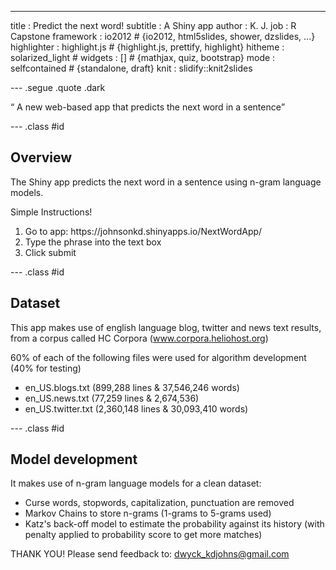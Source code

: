 ---
title       : Predict the next word!
subtitle    : A Shiny app
author      : K. J.
job         : R Capstone
framework   : io2012        # {io2012, html5slides, shower, dzslides, ...}
highlighter : highlight.js  # {highlight.js, prettify, highlight}
hitheme     : solarized_light      # 
widgets     : []            # {mathjax, quiz, bootstrap}
mode        : selfcontained # {standalone, draft}
knit        : slidify::knit2slides

--- .segue .quote .dark

<q> A new web-based app that predicts the next word in a sentence</q>

<style>
.dark q {
  color: white;
}
</style>

--- .class #id

## Overview

The Shiny app predicts the next word in a sentence using n-gram language models.


Simple Instructions!
<ol start="1">
<li> Go to app: https://johnsonkd.shinyapps.io/NextWordApp/ </li>
<li> Type the phrase into the text box </li>
<li> Click submit </li>
</ol>



--- .class #id 

## Dataset

This app makes use of english language blog, twitter and news text results, from a corpus called HC Corpora (www.corpora.heliohost.org)

60% of each of the following files were used for algorithm development (40% for testing)
- en_US.blogs.txt (899,288 lines & 37,546,246 words)
- en_US.news.txt (77,259 lines & 2,674,536)
- en_US.twitter.txt (2,360,148 lines & 30,093,410 words)



--- .class #id 

## Model development

It makes use of n-gram language models for a clean dataset:
- Curse words, stopwords, capitalization, punctuation are removed
- Markov Chains to store n-grams (1-grams to 5-grams used)
- Katz's back-off model to estimate the probability against its history (with penalty applied to probability score to get more matches)


THANK YOU!
Please send feedback to: dwyck_kdjohns@gmail.com
